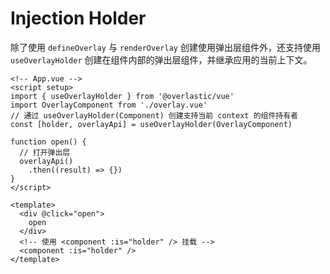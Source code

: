# Injection Holder

除了使用 `defineOverlay` 与 `renderOverlay` 创建使用弹出层组件外，还支持使用 `useOverlayHolder` 创建在组件内部的弹出层组件，并继承应用的当前上下文。

```vue
<!-- App.vue -->
<script setup>
import { useOverlayHolder } from '@overlastic/vue'
import OverlayComponent from './overlay.vue'
// 通过 useOverlayHolder(Component) 创建支持当前 context 的组件持有者
const [holder, overlayApi] = useOverlayHolder(OverlayComponent)

function open() {
  // 打开弹出层
  overlayApi()
    .then((result) => {})
}
</script>

<template>
  <div @click="open">
    open
  </div>
  <!-- 使用 <component :is="holder" /> 挂载 -->
  <component :is="holder" />
</template>
```
